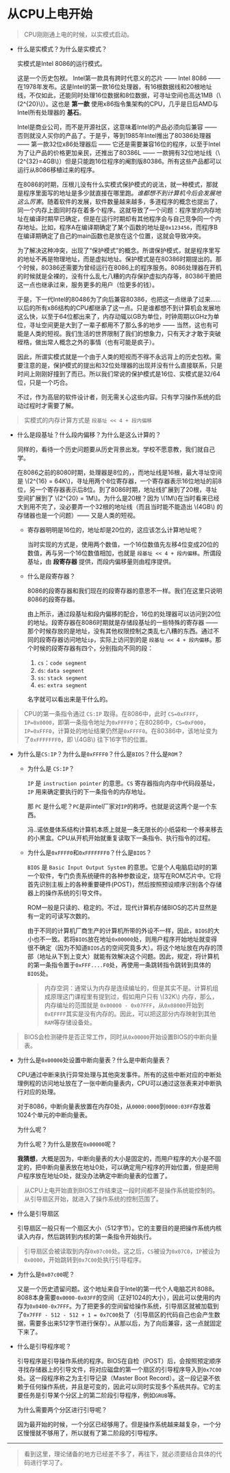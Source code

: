# 从CPU上电开始


> CPU刚刚通上电的时候，以实模式启动。

+ 什么是实模式？为什么是实模式？

    实模式是Intel 8086的运行模式。

    这是一个历史包袱。
    Intel第一款具有跨时代意义的芯片 —— Intel 8086 —— 在1978年发布。这是Intel的第一款16位处理器，有16根数据线和20根地址线，不仅如此，还能同时处理16位数据和8位数据，可寻址空间也高达1MB（\\(2^{20}\\)）。这也是 **第一款** 使用x86指令集架构的CPU，几乎是日后AMD与Intel所有处理器的 **基石**。

    Intel是商业公司，而不是开源社区，这意味着Intel的产品必须向后兼容 —— 否则就没人买你的产品了。于是乎，等到1985年Intel推出了80386处理器 —— 第一款32位x86处理器后 —— 它还是需要兼容16位的程序，以至于Intel为了让产品的价格更加亲民，还推出了80386L —— 一款拥有32位地址线（\\(2^{32}=4GB\\)）但是只能跑16位程序的阉割版80386。所有这些产品都可以运行从8086移植过来的程序。

    在8086的时期，压根儿没有什么实模式保护模式的说法，就一种模式，那就是程序里面写的地址是多少就直接在哪里跑。*谁都想不到计算机今后会发展地这么厉害*。随着软件的发展，软件数量越来越多，多道程序的概念也提出了，同一个内存上面同时存在着多个程序。这就导致了一个问题：程序里的内存地址在编译时期早已确定，但是在运行时期却有其他程序会与自己竞争同一个内存地址。比如，程序A在编译期确定了某个函数的地址是`0x123456`，而程序B在编译期确定了自己的main函数也是放在这个位置，这就会导致冲突。

    为了解决这种冲突，出现了“保护模式”的概念。所谓保护模式，就是程序里写的地址不再是物理地址，而是虚拟地址。保护模式是在80386时期提出的。那个时候，80386还需要为曾经运行在8086上的程序服务。8086处理器在开机的时候就是全裸的，没有什么乱七八糟的内存保护虚拟内存等，80386干脆把这一点也继承过来，服务更多的用户（恰更多的钱）。

    于是，下一代Intel的80486为了向后兼容80386，也把这一点继承了过来…… 以后的所有x86结构的CPU都继承了这一点。只是谁都想不到计算机会发展地这么快，以至于64位都出来了，内存动辄以GB为单位，时钟周期以GHz为单位，寻址空间更是大到了一辈子都用不了那么多的地步 —— 当然，这也有可能是人类的短视。我们生活的世界限制了我们的想象力，只有天才才敢于突破桎梏，做出常人概念之外的事情（也有可能是疯子）。

    因此，所谓实模式就是一个由于人类的短视而不得不永远背上的历史包袱。需要注意的是，保护模式的提出和32位处理器的出现并没有什么直接联系，只是时间上刚刚好撞到了而已。所以我们常说的保护模式是16位、实模式是32/64位，只是一个巧合。

    不过，作为高层的软件设计者，则无需关心这些内容。只有学习操作系统的启动过程时才需要了解。

> 实模式的内存计算方式是 `段基址 << 4 + 段内偏移`

+ 什么是段基址？什么段内偏移？为什么是这么计算的？

    同样的，看待一个历史问题要从历史背景出发。学校不愿意教，我们就自己学。

    在8086之前的8080时期，处理器是8位的，，而地址线是16根，最大寻址空间是 \\(2^{16} = 64K\\)，寻址用两个8位寄存器，一个寄存器表示16位地址的前8位，另一个寄存器表示后8位。到了8086时期，地址线扩展到了20根，寻址空间扩展到了 \\(2^{20} = 1M\\)。为什么是20根？因为 \\(1M\\)在当时看来已经大到用不完了，没必要弄一个32根的地址线（而且当时能不能造出 \\(4GB\\) 的存储器也是一个问题）—— 又是人类的短视。

  + 寄存器明明是16位的，地址却是20位的，这应该怎么计算地址呢？

    当时实现的方式是，使用两个数值，一个16位数值先左移4位变成20位的数值，再与另一个16位数值相加，也就是 `段基址 << 4 + 段内偏移`。所谓段基址，由 **段寄存器** 提供，而段内偏移量则由程序提供。

  + 什么是段寄存器？

    8086的段寄存器和我们现在的段寄存器的意思不一样。我们在这里只说明8086的段寄存器。

    由上所示，通过段基址和段内偏移的配合，16位的处理器可以访问到20位的地址。段寄存器在8086时期就是存储段基址的一些特殊的寄存器 —— 那个时候存放的是地址，没有其他权限控制之类乱七八糟的东西。通过不同的段寄存器访问地址`ip`，实际上访问到的是 `段基址 << 4 + 段内偏移`。那个时候的段寄存器有四个，分别指向不同的段：

    1. `cs`：`code segment`
    2. `ds`: `data segment`
    3. `ss`: `stack segment`
    4. `es`: `extra segment`

    名字就可以看出来是干什么的。

> CPU的第一条指令通过 `CS:IP` 取得。在8086中，此时 `CS=0xFFFF`，`IP=0x0000`，即第一条指令地址为`0xFFFF0`；在80286中，`CS=0xF000`，`IP=0xFFF0`，计算处的地址结果仍然是`0xFFFF0`。在80386中，该地址变为了`0xFFFFFFF0`，即 \\(4GB\\) 往下16字节的位置。

+ 为什么是`CS:IP`？为什么是`0xFFFF0`？什么是`BIOS`？什么是`ROM`？

  + 为什么是 `CS:IP`？

    `IP` 是 `instruction pointer` 的意思。`CS` 寄存器指向内存中代码段基址，`IP` 用来确定要执行的下一条指令的内存地址。

    那 `PC` 是什么呢？`PC`是非intel厂家对`IP`的称呼。也就是说这两个是一个东西。

    冯‥诺依曼体系结构计算机本质上就是一条无限长的小纸袋和一个移来移去的小黑盒。CPU从开机开始就重复读取下一条指令、执行指令的过程。

  + 为什么是`0xFFFF0`和`0xFFFFFFF0`？什么是`BIOS`？

    `BIOS` 是 `Basic Input Output System` 的意思。它是个人电脑启动时的第一个软件，专门负责系统硬件的各种参数设定，烧写在ROM芯片中。它将首先识别主板上的各种重要硬件(POST)，然后按照预设顺序识别各个存储器上的操作系统的引导文件。

    ROM一般是只读的、稳定的。不过，现代计算机存储BIOS的芯片显然是有一定的可读写次数的。

    由于不同的计算机厂商生产的计算机所带的外设不一样，因此，`BIOS`的大小也不一致。若将`BIOS`放在地址`0x00000`处，则用户程序开始地址就变得很不确定（因为不知道`BIOS`占的空间究竟多大）。将这个地址放在内存的顶部（地址从下到上变大）就能有效解决这个问题。因此，规定，将计算机的第一条指令置于`0xFFF....F0`处，再使用一条跳转指令跳转到具体的`BIOS`处。

    > 内存空洞：通常认为内存是连续编址的，但是其实不是。计算机组成原理这门课程里有提到过，假如用户只有 \\(32K\\) 内存，那么，内存编址的范围就是 `0x00000 - 0x07FFF`，从`0x08000`开始到`0xEFFFF`其实是没有内存的。因此，可以把这部分内存映射到其他`RAM`等存储设备处。

> BIOS会检测硬件是否正常工作，同时从`0x00000`开始设置BIOS的中断向量表。

+ 为什么是`0x00000`处设置中断向量表？什么是中断向量表？

    CPU通过中断来执行异常处理与其他突发事件。所有的这些中断对应的中断处理例程的访问地址放在了一张中断向量表内，CPU可以通过这张表来对中断执行对应的处理。

    对于8086，中断向量表放置在内存0处，从`0000:0000`到`0000:03FF`存放着1024个单元的中断向量表。

    为什么呢？

    为什么呢？为什么是放在`0x00000`呢？

    **我猜想**，大概是因为，中断向量表的大小是固定的，而用户程序的大小是不固定的，把中断向量表放在地址0处，可以确定用户程序的开始位置，但是把用户程序放在地址0处，就没办法确定中断向量表的位置了。

> 从CPU上电开始直到BIOS工作结束这一段时间都不是操作系统能控制的。从引导扇区开始，就进入了操作系统的控制范围了。

+ 什么是引导扇区

    引导扇区一般只有一个扇区大小（512字节）。它的主要目的是把操作系统内核读入内存，然后跳转到内核的第一条指令开始执行。

> 引导扇区会被读取到内存`0x07c00`处。这之后，`CS`被设为`0x07C0`，`IP`被设为`0x0000`，开始跳转到`0x7C00`处执行引导程序。

+ 为什么是`0x07c00`呢？

    又是一个历史遗留问题。这个地址来自于Intel的第一代个人电脑芯片8088。8088本身需要`0x0000-0x03FF`的空间（正好1024的大小），因此可以使用的内存为`0x0400-0x7FFF`。为了把更多的空间留给操作系统，引导扇区就被加载到了`0x7FFF - 512 - 512 + 1 = 0x7C00`处了（引导扇区的代码自己也会产生数据，需要多出来512字节进行保存）。从那以后，为了向后兼容，这一点就固定下来了。

+ 什么是引导程序呢？

    引导程序是引导操作系统的程序。BIOS在自检（POST）后，会按照预定顺序寻找存储器上的引导文件，将对应磁盘的第一个扇区的引导程序导入到`0x7C00`处。这一段程序称之为主引导记录（Master Boot Record）。这一段记录不依赖于任何操作系统，并且是可变的，因此可以同时实现多个系统共存。它的主要任务是引导某个分区上的第二阶段引导程序，例如`GRUB`等。

    为什么需要两个分区进行引导呢？

    因为最开始的时候，一个分区已经够用了。但是操作系统越来越复杂，一个分区慢慢就不够用了，所以就有了第二阶段的引导程序。

**********

> 看到这里，理论储备的地方已经差不多了，再往下，就必须要结合具体的代码进行学习了。
